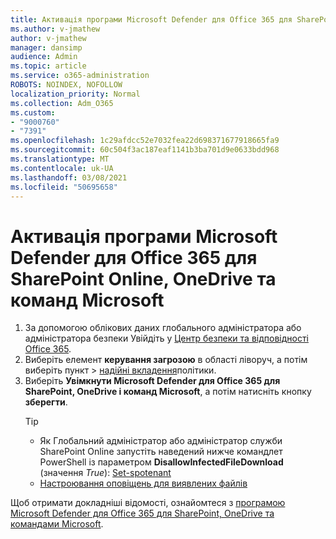 ```yaml
---
title: Активація програми Microsoft Defender для Office 365 для SharePoint Online, OneDrive та команд Microsoft
ms.author: v-jmathew
author: v-jmathew
manager: dansimp
audience: Admin
ms.topic: article
ms.service: o365-administration
ROBOTS: NOINDEX, NOFOLLOW
localization_priority: Normal
ms.collection: Adm_O365
ms.custom:
- "9000760"
- "7391"
ms.openlocfilehash: 1c29afdcc52e7032fea22d698371677918665fa9
ms.sourcegitcommit: 60c504f3ac187eaf1141b3ba701d9e0633bdd968
ms.translationtype: MT
ms.contentlocale: uk-UA
ms.lasthandoff: 03/08/2021
ms.locfileid: "50695658"
---
```

# <a name="enable-microsoft-defender-for-office-365-for-sharepoint-online-onedrive-and-microsoft-teams"></a>Активація програми Microsoft Defender для Office 365 для SharePoint Online, OneDrive та команд Microsoft

1. За допомогою облікових даних глобального адміністратора або адміністратора безпеки Увійдіть у [Центр безпеки та відповідності Office 365](https://protection.office.com/).
2. Виберіть елемент **керування загрозою** в області ліворуч, а потім виберіть пункт   >  [надійні вкладення](https://protection.office.com/safeattachment)політики.
3. Виберіть **Увімкнути Microsoft Defender для Office 365 для SharePoint, OneDrive і команд Microsoft**, а потім натисніть кнопку **зберегти**.
    > [!TIP]
    >
    > - Як Глобальний адміністратор або адміністратор служби SharePoint Online запустіть наведений нижче командлет PowerShell із параметром **DisallowInfectedFileDownload** (значення *True*): [Set-spotenant](https://go.microsoft.com/fwlink/?linkid=2092301)
    > - [Настроювання оповіщень для виявлених файлів](https://go.microsoft.com/fwlink/?linkid=2092110)

Щоб отримати докладніші відомості, ознайомтеся з [програмою Microsoft Defender для Office 365 для SharePoint, OneDrive та командами Microsoft](https://go.microsoft.com/fwlink/?linkid=2092041).
